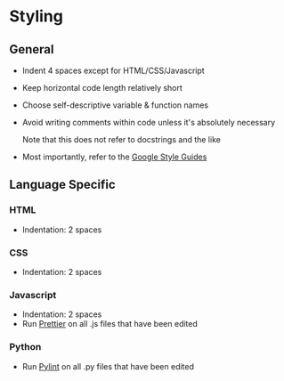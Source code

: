 # Styling

## General
* Indent 4 spaces except for HTML/CSS/Javascript
* Keep horizontal code length relatively short
* Choose self-descriptive variable & function names
* Avoid writing comments within code unless it's absolutely necessary

  Note that this does not refer to docstrings and the like
  
* Most importantly, refer to the [Google Style Guides](https://github.com/google/styleguide)

## Language Specific
### HTML
* Indentation: 2 spaces
### CSS
* Indentation: 2 spaces
### Javascript
* Indentation: 2 spaces
* Run [Prettier](https://prettier.io/) on all .js files that have been edited
### Python
* Run [Pylint](https://www.pylint.org/) on all .py files that have been edited
